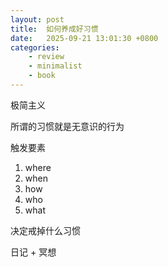 ```yaml
---
layout: post
title:  如何养成好习惯
date:   2025-09-21 13:01:30 +0800
categories: 
    - review
    - minimalist
    - book
---
```


极简主义

所谓的习惯就是无意识的行为

触发要素
1. where
2. when
3. how
4. who
5. what

决定戒掉什么习惯

日记 + 冥想